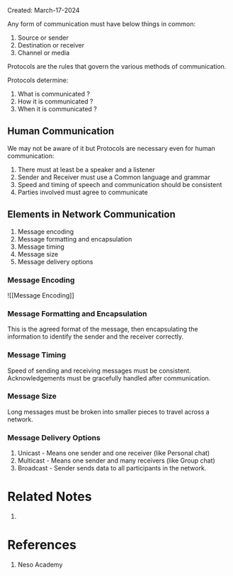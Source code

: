 Created: March-17-2024

Any form of communication must have below things in common:

1. Source or sender
2. Destination or receiver
3. Channel or media

Protocols are the rules that govern the various methods of communication.

Protocols determine:

1. What is communicated ?
2. How it is communicated ?
3. When it is communicated ?
## Human Communication

We may not be aware of it but Protocols are necessary even for human communication:

1. There must at least be a speaker and a listener
2. Sender and Receiver must use a Common language and grammar
3. Speed and timing of speech and communication should be consistent
4. Parties involved must agree to communicate
## Elements in Network Communication

1. Message encoding
2. Message formatting and encapsulation
3. Message timing
4. Message size
5. Message delivery options
### Message Encoding

![[Message Encoding]]
### Message Formatting and Encapsulation

This is the agreed format of the message, then encapsulating the information to identify the sender and the receiver correctly.
### Message Timing

Speed of sending and receiving messages must be consistent. Acknowledgements must be gracefully handled after communication.
### Message Size

Long messages must be broken into smaller pieces to travel across a network.
### Message Delivery Options

1. Unicast - Means one sender and one receiver (like Personal chat)
2. Multicast - Means one sender and many receivers (like Group chat)
3. Broadcast - Sender sends data to all participants in the network.
# Related Notes

1. 
# References

1. Neso Academy